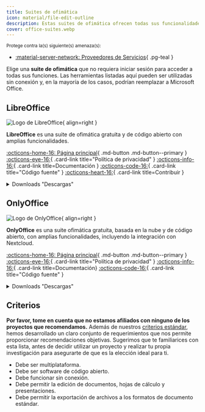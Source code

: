 ```yaml
---
title: Suites de ofimática
icon: material/file-edit-outline
description: Estas suites de ofimática ofrecen todas sus funcionalidades sin una cuenta y pueden ser utilizadas sin conexión.
cover: office-suites.webp
---
```


<small>Protege contra la(s) siguiente(s) amenaza(s):</small>

- [:material-server-network: Proveedores de Servicios](basics/common-threats.md#privacy-from-service-providers){ .pg-teal }

Elige una **suite de ofimática** que no requiera iniciar sesión para acceder a todas sus funciones. Las herramientas listadas aquí pueden ser utilizadas sin conexión y, en la mayoría de los casos, podrían reemplazar a Microsoft Office.

## LibreOffice

<div class="admonition recommendation" markdown>

![Logo de LibreOffice](assets/img/office-suites/libreoffice.svg){ align=right }

**LibreOffice** es una suite de ofimática gratuita y de código abierto con amplias funcionalidades.

[:octicons-home-16: Página principal](https://libreoffice.org){ .md-button .md-button--primary }
[:octicons-eye-16:](https://libreoffice.org/about-us/privacy/privacy-policy-en){ .card-link title="Política de privacidad" }
[:octicons-info-16:](https://documentation.libreoffice.org/en/english-documentation){ .card-link title=Documentación }
[:octicons-code-16:](https://libreoffice.org/about-us/source-code){ .card-link title="Código fuente" }
[:octicons-heart-16:](https://libreoffice.org/donate){ .card-link title=Contribuir }

<details class="downloads" markdown>
<summary>Downloads "Descargas"</summary>

- [:simple-googleplay: Google Play](https://libreoffice.org/download/android-and-ios)
- [:simple-appstore: App Store](https://libreoffice.org/download/android-and-ios)
- [:fontawesome-brands-windows: Windows](https://libreoffice.org/download/download)
- [:simple-apple: macOS](https://libreoffice.org/download/download)
- [:simple-linux: Linux](https://libreoffice.org/download/download)
- [:simple-flathub: Flathub](https://flathub.org/apps/details/org.libreoffice.LibreOffice)

</details>

</div>

## OnlyOffice

<div class="admonition recommendation" markdown>

![Logo de OnlyOffice](assets/img/office-suites/onlyoffice.svg){ align=right }

**OnlyOffice** es una suite ofimática gratuita, basada en la nube y de código abierto, con amplias funcionalidades, incluyendo la integración con Nextcloud.

[:octicons-home-16: Página principal](https://onlyoffice.com){ .md-button .md-button--primary }
[:octicons-eye-16:](https://help.onlyoffice.com/products/files/doceditor.aspx?fileid=5048502\&doc=SXhWMEVzSEYxNlVVaXJJeUVtS0kyYk14YWdXTEFUQmRWL250NllHNUFGbz0_IjUwNDg1MDIi0){ .card-link title="Política de privacidad" }
[:octicons-info-16:](https://helpcenter.onlyoffice.com/userguides.aspx){ .card-link title=Documentación}
[:octicons-code-16:](https://github.com/ONLYOFFICE){ .card-link title="Código fuente" }

<details class="downloads" markdown>
<summary>Downloads "Descargas"</summary>

- [:simple-googleplay: Google Play](https://play.google.com/store/apps/details?id=com.onlyoffice.documents)
- [:simple-appstore: App Store](https://apps.apple.com/app/id944896972)
- [:fontawesome-brands-windows: Windows](https://onlyoffice.com/download-desktop.aspx)
- [:simple-apple: macOS](https://onlyoffice.com/download-desktop.aspx)
- [:simple-linux: Linux](https://onlyoffice.com/download-desktop.aspx)
- [:simple-flathub: Flathub](https://flathub.org/apps/details/org.onlyoffice.desktopeditors)

</details>

</div>

## Criterios

**Por favor, tome en cuenta que no estamos afiliados con ninguno de los proyectos que recomendamos.** Además de nuestros [criterios estándar](about/criteria.md), hemos desarrollado un claro conjunto de requerimientos que nos permite proporcionar recomendaciones objetivas. Sugerimos que te familiarices con esta lista, antes de decidir utilizar un proyecto y realizar tu propia investigación para asegurarte de que es la elección ideal para ti.

- Debe ser multiplataforma.
- Debe ser software de código abierto.
- Debe funcionar sin conexión.
- Debe permitir la edición de documentos, hojas de cálculo y presentaciones.
- Debe permitir la exportación de archivos a los formatos de documento estándar.
